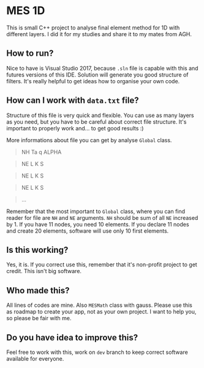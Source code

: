 # MES 1D
This is small C++ project to analyse final element method for 1D with different layers. I did it for my studies and share it to my mates from AGH.

## How to run?
Nice to have is Visual Studio 2017, because `.sln` file is capable with this and futures versions of this IDE. Solution will generate you good structure of filters. It's really helpful to get ideas how to organise your own code.

## How can I work with `data.txt` file?
Structure of this file is very quick and flexible. You can use as many layers as you need, but you have to be careful about correct file structure. It's important to properly work and... to get good results :)

More informations about file you can get by analyse `Global` class.
> NH Ta q ALPHA

> NE L K S

> NE L K S

> NE L K S

> ...

Remember that the most important to `Global` class, where you can find reader for file are `NH` and `NE` arguments. `NH` should be sum of all `NE` increased by 1. If you have 11 nodes, you need 10 elements. If you declare 11 nodes and create 20 elements, software will use only 10 first elements.

## Is this working?
Yes, it is. If you correct use this, remember that it's non-profit project to get credit. This isn't big software.

## Who made this?
All lines of codes are mine. Also `MESMath` class with gauss. Please use this as roadmap to create your app, not as your own project. I want to help you, so please be fair with me.

## Do you have idea to improve this?
Feel free to work with this, work on `dev` branch to keep correct software available for everyone.
